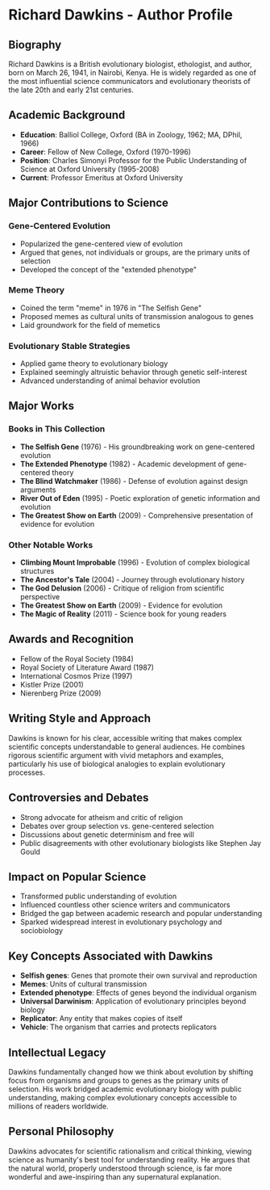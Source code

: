 # Richard Dawkins - Author Profile

## Biography

Richard Dawkins is a British evolutionary biologist, ethologist, and author, born on March 26, 1941, in Nairobi, Kenya. He is widely regarded as one of the most influential science communicators and evolutionary theorists of the late 20th and early 21st centuries.

## Academic Background

- **Education**: Balliol College, Oxford (BA in Zoology, 1962; MA, DPhil, 1966)
- **Career**: Fellow of New College, Oxford (1970-1996)
- **Position**: Charles Simonyi Professor for the Public Understanding of Science at Oxford University (1995-2008)
- **Current**: Professor Emeritus at Oxford University

## Major Contributions to Science

### Gene-Centered Evolution
- Popularized the gene-centered view of evolution
- Argued that genes, not individuals or groups, are the primary units of selection
- Developed the concept of the "extended phenotype"

### Meme Theory
- Coined the term "meme" in 1976 in "The Selfish Gene"
- Proposed memes as cultural units of transmission analogous to genes
- Laid groundwork for the field of memetics

### Evolutionary Stable Strategies
- Applied game theory to evolutionary biology
- Explained seemingly altruistic behavior through genetic self-interest
- Advanced understanding of animal behavior evolution

## Major Works

### Books in This Collection
- **The Selfish Gene** (1976) - His groundbreaking work on gene-centered evolution
- **The Extended Phenotype** (1982) - Academic development of gene-centered theory
- **The Blind Watchmaker** (1986) - Defense of evolution against design arguments
- **River Out of Eden** (1995) - Poetic exploration of genetic information and evolution
- **The Greatest Show on Earth** (2009) - Comprehensive presentation of evidence for evolution

### Other Notable Works
- **Climbing Mount Improbable** (1996) - Evolution of complex biological structures
- **The Ancestor's Tale** (2004) - Journey through evolutionary history
- **The God Delusion** (2006) - Critique of religion from scientific perspective
- **The Greatest Show on Earth** (2009) - Evidence for evolution
- **The Magic of Reality** (2011) - Science book for young readers

## Awards and Recognition

- Fellow of the Royal Society (1984)
- Royal Society of Literature Award (1987)
- International Cosmos Prize (1997)
- Kistler Prize (2001)
- Nierenberg Prize (2009)

## Writing Style and Approach

Dawkins is known for his clear, accessible writing that makes complex scientific concepts understandable to general audiences. He combines rigorous scientific argument with vivid metaphors and examples, particularly his use of biological analogies to explain evolutionary processes.

## Controversies and Debates

- Strong advocate for atheism and critic of religion
- Debates over group selection vs. gene-centered selection
- Discussions about genetic determinism and free will
- Public disagreements with other evolutionary biologists like Stephen Jay Gould

## Impact on Popular Science

- Transformed public understanding of evolution
- Influenced countless other science writers and communicators
- Bridged the gap between academic research and popular understanding
- Sparked widespread interest in evolutionary psychology and sociobiology

## Key Concepts Associated with Dawkins

- **Selfish genes**: Genes that promote their own survival and reproduction
- **Memes**: Units of cultural transmission
- **Extended phenotype**: Effects of genes beyond the individual organism
- **Universal Darwinism**: Application of evolutionary principles beyond biology
- **Replicator**: Any entity that makes copies of itself
- **Vehicle**: The organism that carries and protects replicators

## Intellectual Legacy

Dawkins fundamentally changed how we think about evolution by shifting focus from organisms and groups to genes as the primary units of selection. His work bridged academic evolutionary biology with public understanding, making complex evolutionary concepts accessible to millions of readers worldwide.

## Personal Philosophy

Dawkins advocates for scientific rationalism and critical thinking, viewing science as humanity's best tool for understanding reality. He argues that the natural world, properly understood through science, is far more wonderful and awe-inspiring than any supernatural explanation.
